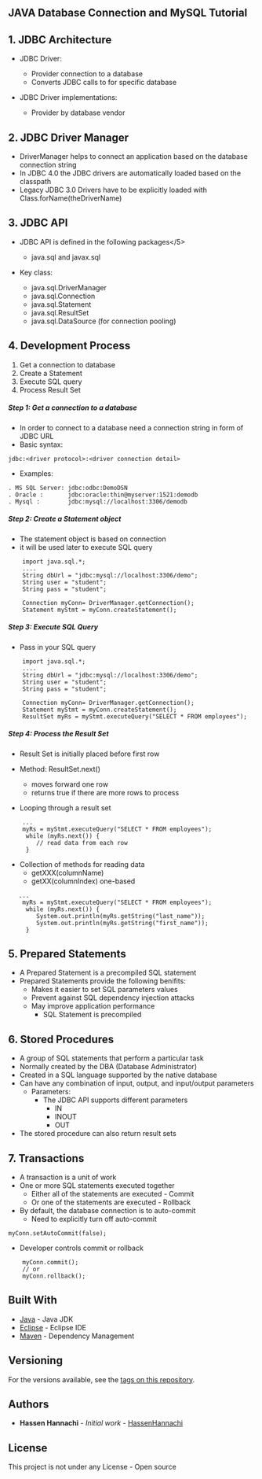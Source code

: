 ## JAVA Database Connection and MySQL Tutorial

## 1. JDBC Architecture

* JDBC Driver:
    - Provider connection to a database
    - Converts JDBC calls to for specific database
 
* JDBC Driver implementations:</h5>
    - Provider by database vendor

## 2. JDBC Driver Manager

- DriverManager helps to connect an application based on the database connection string
- In JDBC 4.0 the JDBC drivers are automatically loaded based on the classpath
- Legacy JDBC 3.0 Drivers have to be explicitly loaded with Class.forName(theDriverName)

## 3. JDBC API

* JDBC API is defined in the following packages</5>
    - java.sql and javax.sql
  
* Key class:
    - java.sql.DriverManager
    - java.sql.Connection
    - java.sql.Statement
    - java.sql.ResultSet
    - java.sql.DataSource (for connection pooling)

## 4. Development Process
 
 1. Get a connection to database
 2. Create a Statement
 3. Execute SQL query
 4. Process Result Set
 
##### Step 1: Get a connection to a database
* In order to connect to a database need a connection string in form of JDBC URL
* Basic syntax:

```
jdbc:<driver protocol>:<driver connection detail>
```
  
* Examples:
 
 ```
 . MS SQL Server: jdbc:odbc:DemoDSN
 . Oracle :       jdbc:oracle:thin@myserver:1521:demodb
 . Mysql :        jdbc:mysql://localhost:3306/demodb
 ```

##### Step 2: Create a Statement object
* The statement object is based on connection
* it will be used later to execute SQL query

```
    import java.sql.*;
    ....
    String dbUrl = "jdbc:mysql://localhost:3306/demo";
    String user = "student";
    String pass = "student";
    
    Connection myConn= DriverManager.getConnection();
    Statement myStmt = myConn.createStatement();
```
    
##### Step 3: Execute SQL Query
* Pass in your SQL query

```    
    import java.sql.*;
    ....
    String dbUrl = "jdbc:mysql://localhost:3306/demo";
    String user = "student";
    String pass = "student";
    
    Connection myConn= DriverManager.getConnection();
    Statement myStmt = myConn.createStatement();
    ResultSet myRs = myStmt.executeQuery("SELECT * FROM employees");
```
 
##### Step 4: Process the Result Set
* Result Set is initially placed before first row
* Method: ResultSet.next()
    - moves forward one row
    - returns true if there are more rows to process

* Looping through a result set

```
    ...
    myRs = myStmt.executeQuery("SELECT * FROM employees");
	 while (myRs.next()) {
		// read data from each row
	 }
```

* Collection of methods for reading data
    - getXXX(columnName)
    - getXX(columnIndex) one-based
 
```
   ...
    myRs = myStmt.executeQuery("SELECT * FROM employees");
	 while (myRs.next()) {
		System.out.println(myRs.getString("last_name"));
		System.out.println(myRs.getString("first_name"));
	 }
```
## 5. Prepared Statements

* A Prepared Statement is a precompiled SQL statement
* Prepared Statements provide the following benifits: 
    - Makes it easier to set SQL parameters values
    - Prevent against SQL dependency injection attacks
    - May improve application performance 
       * SQL Statement is precompiled
     
## 6. Stored Procedures
* A group of SQL statements that perform a particular task
* Normally created by the DBA (Database Administrator)
* Created in a SQL language supported by the native database
* Can have any combination of input, output, and input/output parameters
    - Parameters:
      - The JDBC API supports different parameters
         - IN
         - INOUT
         - OUT
* The stored procedure can also return result sets

## 7. Transactions
* A transaction is a unit of work
* One or more SQL statements executed together
    - Either all of the statements are executed - Commit
    - Or one of the statements are executed - Rollback
* By default, the database connection is to auto-commit
     - Need to explicitly turn off auto-commit

```
myConn.setAutoCommit(false); 
```
        
* Developer controls commit or rollback

```
    myConn.commit();
    // or 
    myConn.rollback(); 
```
     
## Built With

* [Java](https://www.oracle.com/java/) - Java JDK
* [Eclipse](https://www.eclipse.org/) - Eclipse IDE
* [Maven](https://maven.apache.org/) - Dependency Management

## Versioning

For the versions available, see the [tags on this repository](https://github.com/HannachiHassen/project/tags). 

## Authors

* **Hassen Hannachi** - *Initial work* - [HassenHannachi](https://github.com/HannachiHassen)

## License

This project is not under any License - Open source 
  